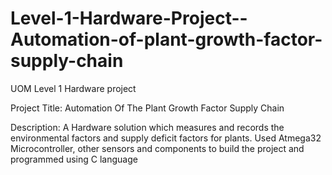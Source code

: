 # Level-1-Hardware-Project--Automation-of-plant-growth-factor-supply-chain
UOM Level 1 Hardware project

Project Title:
    Automation Of The Plant Growth Factor Supply
Chain

Description: 
  A Hardware solution which measures and records
  the environmental factors and supply deficit factors for plants.
  Used Atmega32 Microcontroller, other sensors and
  components to build the project and programmed using C
  language


